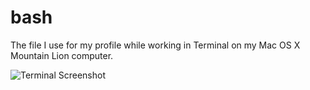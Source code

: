 bash
====

The file I use for my profile while working in Terminal on my Mac OS X Mountain Lion computer.

![Terminal Screenshot](https://raw.github.com/frankrue/bash/master/sample.png "Terminal Screenshot")
